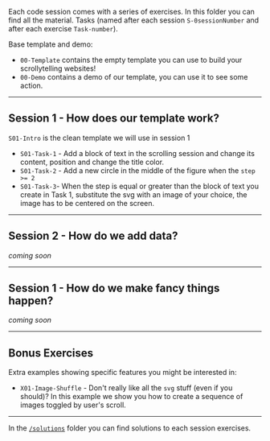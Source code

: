 Each code session comes with a series of exercises. In this folder you can find all the material. Tasks (named after each session `S-0sessionNumber` and after each exercise `Task-number`).

Base template and demo:

* `00-Template` contains the empty template you can use to build your scrollytelling websites!
* `00-Demo` contains a demo of our template, you can use it to see some action.

***

## Session 1 - How does our template work?
`S01-Intro` is the clean template we will use in session 1

* `S01-Task-1` - Add a block of text in the scrolling session and change its content, position and change the title color.
* `S01-Task-2` - Add a new circle in the middle of the figure when the `step >= 2`
* `S01-Task-3`- When the step is equal or greater than the block of text you create in Task 1, substitute the svg with an image of your choice, the image has to be centered on the screen.

***
## Session 2 - How do we add data?
*coming soon*
***
## Session 1 - How do we make fancy things happen?
*coming soon*

***

## Bonus Exercises
Extra examples showing specific features you might be interested in:

* `X01-Image-Shuffle` - Don't really like all the `svg` stuff (even if you should)? In this example we show you how to create a sequence of images toggled by user's scroll.

***
In the [`/solutions`](/solutions) folder you can find solutions to each session exercises.
